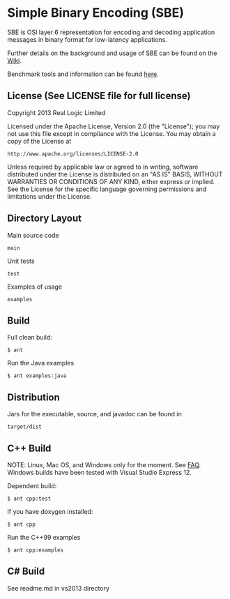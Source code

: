 Simple Binary Encoding (SBE)
============================

SBE is OSI layer 6 representation for encoding and decoding application messages in binary format for low-latency applications.

Further details on the background and usage of SBE can be found on the [Wiki](https://github.com/real-logic/simple-binary-encoding/wiki).

Benchmark tools and information can be found [here](https://github.com/real-logic/message-codec-bench).

License (See LICENSE file for full license)
-------------------------------------------
Copyright 2013 Real Logic Limited

Licensed under the Apache License, Version 2.0 (the "License");
you may not use this file except in compliance with the License.
You may obtain a copy of the License at

    http://www.apache.org/licenses/LICENSE-2.0

Unless required by applicable law or agreed to in writing, software
distributed under the License is distributed on an "AS IS" BASIS,
WITHOUT WARRANTIES OR CONDITIONS OF ANY KIND, either express or implied.
See the License for the specific language governing permissions and
limitations under the License.

Directory Layout
----------------

Main source code

    main

Unit tests

    test

Examples of usage

    examples


Build
-----

Full clean build:

    $ ant

Run the Java examples

    $ ant examples:java

Distribution
------------

Jars for the executable, source, and javadoc can be found in

    target/dist

C++ Build
---------

NOTE: Linux, Mac OS, and Windows only for the moment. See [FAQ](https://github.com/real-logic/simple-binary-encoding/wiki/Frequently-Asked-Questions).
Windows builds have been tested with Visual Studio Express 12.

Dependent build:

    $ ant cpp:test

If you have doxygen installed:

    $ ant cpp

Run the C++99 examples

    $ ant cpp:examples

C# Build
--------

See readme.md in vs2013 directory
